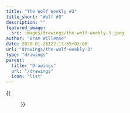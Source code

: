 ```yaml
---
title: "The Wolf Weekly #3"
title_short: "Wolf #3"
description: ""
featured_image:
  src: images/drawings/the-wolf-weekly-3.jpeg
author: "Bram Willemse"
date: 2020-01-26T22:17:55+02:00
url: "drawings/the-wolf-weekly-3"
type: "drawings"
parent:
  title: "Drawings"
  url: "/drawings"
  icon: "list"
---
```


{{<figure src="/images/drawings/the-wolf-weekly-3.jpeg" width="1602" height="1580">}}